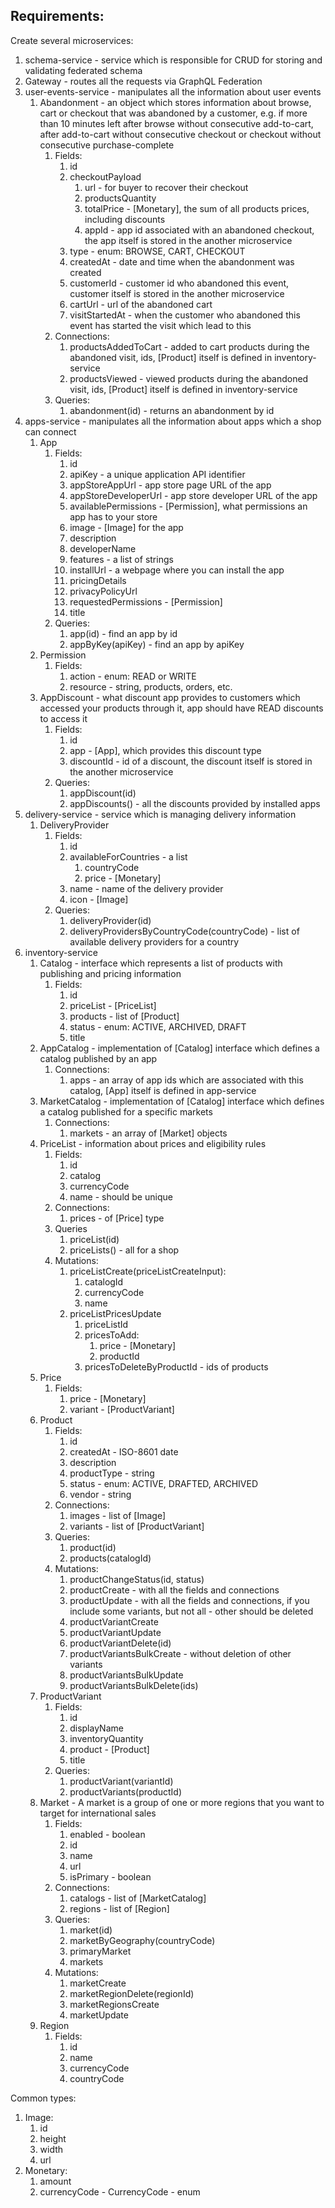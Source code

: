 ## Requirements:
Create several microservices:
1. schema-service - service which is responsible for CRUD for storing and validating federated schema
2. Gateway - routes all the requests via GraphQL Federation
3. user-events-service - manipulates all the information about user events
   1. Abandonment - an object which stores information about browse, cart or checkout that was abandoned by a customer, e.g. if more than 10 minutes left after browse without consecutive add-to-cart, after add-to-cart without consecutive checkout or checkout without consecutive purchase-complete
      1. Fields:
         1. id
         2. checkoutPayload
            1. url - for buyer to recover their checkout
            2. productsQuantity
            3. totalPrice - [Monetary], the sum of all products prices, including discounts
            4. appId - app id associated with an abandoned checkout, the app itself is stored in the another microservice
         3. type - enum: BROWSE, CART, CHECKOUT
         4. createdAt - date and time when the abandonment was created
         5. customerId - customer id who abandoned this event, customer itself is stored in the another microservice
         6. cartUrl - url of the abandoned cart
         7. visitStartedAt - when the customer who abandoned this event has started the visit which lead to this
      2. Connections:
         1. productsAddedToCart - added to cart products during the abandoned visit, ids, [Product] itself is defined in inventory-service
         2. productsViewed - viewed products during the abandoned visit, ids, [Product] itself is defined in inventory-service
      3. Queries:
         1. abandonment(id) - returns an abandonment by id
4. apps-service - manipulates all the information about apps which a shop can connect
   1. App 
      1. Fields:
         1. id
         2. apiKey - a unique application API identifier
         3. appStoreAppUrl - app store page URL of the app
         4. appStoreDeveloperUrl - app store developer URL of the app
         5. availablePermissions - [Permission], what permissions an app has to your store
         6. image - [Image] for the app
         7. description
         8. developerName
         9. features - a list of strings
         10. installUrl - a webpage where you can install the app
         11. pricingDetails
         12. privacyPolicyUrl
         13. requestedPermissions - [Permission]
         14. title
      2. Queries:
         1. app(id) - find an app by id
         2. appByKey(apiKey) - find an app by apiKey
   2. Permission 
      1. Fields:
         1. action - enum: READ or WRITE
         2. resource - string, products, orders, etc.
   3. AppDiscount - what discount app provides to customers which accessed your products through it, app should have READ discounts to access it 
      1. Fields:
         1. id
         2. app - [App], which provides this discount type
         3. discountId - id of a discount, the discount itself is stored in the another microservice
      2. Queries:
         1. appDiscount(id)
         2. appDiscounts() - all the discounts provided by installed apps
5. delivery-service - service which is managing delivery information
   1. DeliveryProvider
      1. Fields:
         1. id
         2. availableForCountries - a list
            1. countryCode
            2. price - [Monetary]
         3. name - name of the delivery provider
         4. icon - [Image]
      2. Queries:
         1. deliveryProvider(id)
         2. deliveryProvidersByCountryCode(countryCode) - list of available delivery providers for a country 
6. inventory-service 
   1. Catalog - interface which represents a list of products with publishing and pricing information
      1. Fields:
         1. id
         2. priceList - [PriceList]
         3. products - list of [Product]
         4. status - enum: ACTIVE, ARCHIVED, DRAFT
         5. title
   2. AppCatalog - implementation of [Catalog] interface which defines a catalog published by an app
      1. Connections:
         1. apps - an array of app ids which are associated with this catalog, [App] itself is defined in app-service
   3. MarketCatalog - implementation of [Catalog] interface which defines a catalog published for a specific markets
      1. Connections:
         1. markets - an array of [Market] objects
   4. PriceList - information about prices and eligibility rules
      1. Fields:
         1. id
         2. catalog
         3. currencyCode
         4. name - should be unique
      2. Connections:
         1. prices - of [Price] type
      3. Queries
         1. priceList(id)
         2. priceLists() - all for a shop
      4. Mutations:
         1. priceListCreate(priceListCreateInput):
            1. catalogId
            2. currencyCode
            3. name
         2. priceListPricesUpdate
            1. priceListId
            2. pricesToAdd:
               1. price - [Monetary]
               2. productId
            3. pricesToDeleteByProductId - ids of products
   5. Price
      1. Fields:
         1. price - [Monetary]
         2. variant - [ProductVariant]
   6. Product
      1. Fields:
         1. id
         2. createdAt - ISO-8601 date
         3. description
         4. productType - string
         5. status - enum: ACTIVE, DRAFTED, ARCHIVED
         6. vendor - string
      2. Connections:
         1. images - list of [Image]
         2. variants - list of [ProductVariant]
      3. Queries:
         1. product(id)
         2. products(catalogId)
      4. Mutations:
         1. productChangeStatus(id, status)
         2. productCreate - with all the fields and connections
         3. productUpdate - with all the fields and connections, if you include some variants, but not all - other should be deleted
         4. productVariantCreate
         5. productVariantUpdate
         6. productVariantDelete(id)
         7. productVariantsBulkCreate - without deletion of other variants
         8. productVariantsBulkUpdate
         9. productVariantsBulkDelete(ids)
   7. ProductVariant
      1. Fields:
         1. id
         2. displayName
         3. inventoryQuantity
         4. product - [Product]
         5. title
      2. Queries:
         1. productVariant(variantId)
         2. productVariants(productId)
   8. Market - A market is a group of one or more regions that you want to target for international sales
      1. Fields:
         1. enabled - boolean
         2. id
         3. name
         4. url
         5. isPrimary - boolean
      2. Connections:
         1. catalogs - list of [MarketCatalog]
         2. regions - list of [Region]
      3. Queries:
         1. market(id)
         2. marketByGeography(countryCode)
         3. primaryMarket
         4. markets
      4. Mutations:
         1. marketCreate
         2. marketRegionDelete(regionId)
         3. marketRegionsCreate
         4. marketUpdate
   9. Region
      1. Fields:
         1. id
         2. name
         3. currencyCode
         4. countryCode

Common types:
1. Image:
   1. id
   2. height
   3. width
   4. url
2. Monetary:
   1. amount
   2. currencyCode - CurrencyCode - enum